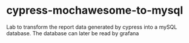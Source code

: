 # cypress-mochawesome-to-mysql
Lab to transform the report data generated by cypress into a mySQL database. The database can later be read by grafana
